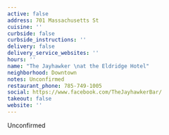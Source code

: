 ```yaml
---
active: false
address: 701 Massachusetts St
cuisine: ''
curbside: false
curbside_instructions: ''
delivery: false
delivery_service_websites: ''
hours: ''
name: "The Jayhawker \nat the Eldridge Hotel"
neighborhood: Downtown
notes: Unconfirmed
restaurant_phone: 785-749-1005
social: https://www.facebook.com/TheJayhawkerBar/
takeout: false
website: ''
---
```


Unconfirmed